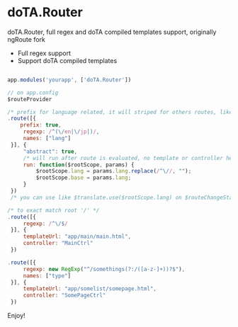 doTA.Router
=================

doTA.Router, full regex and doTA compiled templates support, originally ngRoute fork

- Full regex support
- Support doTA compiled templates

```javascript

app.modules('yourapp', ['doTA.Router'])

// on app.config
$routeProvider

/* prefix for language related, it will striped for others routes, like /en, /jp */
.route([{
    prefix: true,
     regexp: /^(\/en|\/jp|)/,
     names: ["lang"]
 }], {
     "abstract": true,
     /* will run after route is evaluated, no template or controller here */
     run: function($rootScope, params) {
         $rootScope.lang = params.lang.replace(/^\//, "");
         $rootScope.base = params.lang;
     }
 })
 /* you can use like $translate.use($rootScope.lang) on $routeChangeStart event */

/* to exact match root '/' */
.route([{
     regexp: /^\/$/
 }], {
     templateUrl: "app/main/main.html",
     controller: "MainCtrl"
 })

.route([{
     regexp: new RegExp("^/somethings(?:/([a-z-]+))?$"),
     names: ["type"]
 }], {
     templateUrl: "app/somelist/somepage.html",
     controller: "SomePageCtrl"
 })
```

Enjoy!
